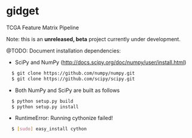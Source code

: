 gidget
======

TCGA Feature Matrix Pipeline

Note: this is an **unreleased, beta** project currently under development.

@TODO: Document installation dependencies:

  * SciPy and NumPy (http://docs.scipy.org/doc/numpy/user/install.html)
```bash
  $ git clone https://github.com/numpy/numpy.git
  $ git clone https://github.com/scipy/scipy.git
```

  * Both NumPy and SciPy are built as follows
```bash
  $ python setup.py build
  $ python setup.py install
```

  * RuntimeError: Running cythonize failed!
```bash
  $ [sudo] easy_install cython
```